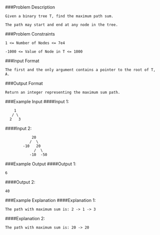 ###Problem Description
```
Given a binary tree T, find the maximum path sum.

The path may start and end at any node in the tree.
```


###Problem Constraints
```
1 <= Number of Nodes <= 7e4

-1000 <= Value of Node in T <= 1000
```


###Input Format
```
The first and the only argument contains a pointer to the root of T, A.
```


###Output Format
```
Return an integer representing the maximum sum path.
```


###Example Input
####Input 1:

```
    1
   / \
  2   3
```
####Input 2:
```
            20
           /  \
        -10   20
             /  \
           -10  -50

```
###Example Output
####Output 1:

```
6
```
####Output 2:

```
40
```


###Example Explanation
####Explanation 1:
```
The path with maximum sum is: 2 -> 1 -> 3
```
####Explanation 2:

```
The path with maximum sum is: 20 -> 20
```